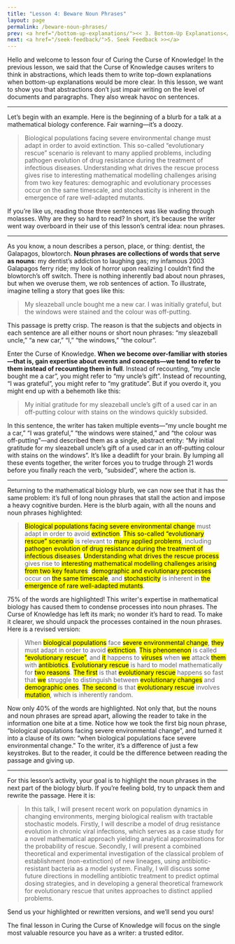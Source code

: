 ```yaml
---
title: "Lesson 4: Beware Noun Phrases"
layout: page
permalink: /beware-noun-phrases/
prev: <a href="/bottom-up-explanations/"><< 3. Bottom-Up Explanations</a>
next: <a href="/seek-feedback/">5. Seek Feedback >></a>
---
```


Hello and welcome to lesson four of Curing the Curse of Knowledge! In the previous lesson, we said that the Curse of Knowledge causes writers to think in abstractions, which leads them to write top-down explanations when bottom-up explanations would be more clear. In this lesson, we want to show you that abstractions don’t just impair writing on the level of documents and paragraphs. They also wreak havoc on sentences.

<hr>

Let’s begin with an example. Here is the beginning of a blurb for a talk at a mathematical biology conference. Fair warning—it’s a doozy.

> Biological populations facing severe environmental change must adapt in order to avoid extinction. This so-called “evolutionary rescue” scenario is relevant to many applied problems, including pathogen evolution of drug resistance during the treatment of infectious diseases. Understanding what drives the rescue process gives rise to interesting mathematical modelling challenges arising from two key features: demographic and evolutionary processes occur on the same timescale, and stochasticity is inherent in the emergence of rare well-adapted mutants.

If you’re like us, reading those three sentences was like wading through molasses. Why are they so hard to read? In short, it’s because the writer went way overboard in their use of this lesson’s central idea: noun phrases.

<hr>

As you know, a noun describes a person, place, or thing: dentist, the Galapagos, blowtorch. **Noun phrases are collections of words that serve as nouns**: my dentist’s addiction to laughing gas; my infamous 2003 Galapagos ferry ride; my look of horror upon realizing I couldn’t find the blowtorch’s off switch. There is nothing inherently bad about noun phrases, but when we overuse them, we rob sentences of action. To illustrate, imagine telling a story that goes like this:

> My sleazeball uncle bought me a new car. I was initially grateful, but the windows were stained and the colour was off-putting.

This passage is pretty crisp. The reason is that the subjects and objects in each sentence are all either nouns or short noun phrases: “my sleazeball uncle,” “a new car,” “I,” “the windows,” “the colour”.

Enter the Curse of Knowledge. **When we become over-familiar with stories—that is, gain expertise about events and concepts—we tend to refer to them instead of recounting them in full**. Instead of recounting, “my uncle bought me a car”, you might refer to “my uncle’s gift”. Instead of recounting, “I was grateful”, you might refer to “my gratitude”. But if you overdo it, you might end up with a behemoth like this:

> My initial gratitude for my sleazeball uncle’s gift of a used car in an off-putting colour with stains on the windows quickly subsided.

In this sentence, the writer has taken multiple events—“my uncle bought me a car,” “I was grateful,” “the windows were stained,” and “the colour was off-putting”—and described them as a single, abstract entity: “My initial gratitude for my sleazeball uncle’s gift of a used car in an off-putting colour with stains on the windows”. It’s like a deadlift for your brain. By lumping all these events together, the writer forces you to trudge through 21 words before you finally reach the verb, “subsided”, where the action is.

<hr>

Returning to the mathematical biology blurb, we can now see that it has the same problem: it’s full of long noun phrases that stall the action and impose a heavy cognitive burden. Here is the blurb again, with all the nouns and noun phrases highlighted:

> <mark>Biological populations facing severe environmental change</mark> must adapt in order to avoid <mark>extinction</mark>. <mark>This so-called “evolutionary rescue” scenario</mark> is relevant to <mark>many applied problems</mark>, including <mark>pathogen evolution of drug resistance during the treatment of infectious diseases</mark>. <mark>Understanding what drives the rescue process</mark> gives rise to <mark>interesting mathematical modelling challenges arising from two key features</mark>: <mark>demographic and evolutionary processes</mark> occur on <mark>the same timescale</mark>, and <mark>stochasticity</mark> is inherent in <mark>the emergence of rare well-adapted mutants</mark>.

75% of the words are highlighted! This writer's expertise in mathematical biology has caused them to condense processes into noun phrases. The Curse of Knowledge has left its mark; no wonder it’s hard to read. To make it clearer, we should unpack the processes contained in the noun phrases. Here is a revised version:

> When <mark>biological populations</mark> face <mark>severe environmental change</mark>, <mark>they</mark> must adapt in order to avoid <mark>extinction</mark>. <mark>This phenomenon</mark> is called  <mark>“evolutionary rescue”</mark>, and <mark>it</mark> happens to <mark>viruses</mark> when <mark>we</mark> attack <mark>them</mark> with <mark>antibiotics</mark>. <mark>Evolutionary rescue</mark> is hard to model mathematically for <mark>two reasons</mark>. <mark>The first</mark> is that <mark>evolutionary rescue</mark> happens so fast that <mark>we</mark> struggle to distinguish between <mark>evolutionary changes</mark> and <mark>demographic ones</mark>. <mark>The second</mark> is that <mark>evolutionary rescue</mark> involves <mark>mutation</mark>, which is inherently random.

Now only 40% of the words are highlighted. Not only that, but the nouns and noun phrases are spread apart, allowing the reader to take in the information one bite at a time. Notice how we took the first big noun phrase, “biological populations facing severe environmental change”, and turned it into a clause of its own: “when biological populations face severe environmental change.” To the writer, it’s a difference of just a few keystrokes. But to the reader, it could be the difference between reading the passage and giving up.

<hr>

For this lesson’s activity, your goal is to highlight the noun phrases in the next part of the biology blurb. If you’re feeling bold, try to unpack them and rewrite the passage. Here it is:

> In this talk, I will present recent work on population dynamics in changing environments, merging biological realism with tractable stochastic models. Firstly, I will describe a model of drug resistance evolution in chronic viral infections, which serves as a case study for a novel mathematical approach yielding analytical approximations for the probability of rescue. Secondly, I will present a combined theoretical and experimental investigation of the classical problem of establishment (non-extinction) of new lineages, using antibiotic-resistant bacteria as a model system. Finally, I will discuss some future directions in modelling antibiotic treatment to predict optimal dosing strategies, and in developing a general theoretical framework for evolutionary rescue that unites approaches to distinct applied problems.

Send us your highlighted or rewritten versions, and we’ll send you ours!

The final lesson in Curing the Curse of Knowledge will focus on the single most valuable resource you have as a writer: a trusted editor.